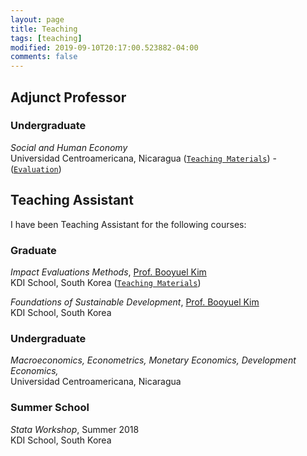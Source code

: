 ```yaml
---
layout: page
title: Teaching
tags: [teaching]
modified: 2019-09-10T20:17:00.523882-04:00
comments: false
---
```


## Adjunct Professor

### Undergraduate

*Social and Human Economy*<br>Universidad Centroamericana, Nicaragua ([`Teaching Materials`](https://github.com/econsoc-uca)) - ([`Evaluation`](/assets/pdfs/evaluation-esh.pdf))

## Teaching Assistant

I have been Teaching Assistant for the following courses:

### Graduate

*Impact Evaluations Methods*, [Prof. Booyuel Kim](https://sites.google.com/site/booyuelkim/home)<br>KDI School, South Korea ([`Teaching Materials`](http://bit.ly/kdi_impact_evaluation))

*Foundations of Sustainable Development*, [Prof. Booyuel Kim](https://sites.google.com/site/booyuelkim/home)<br>KDI School, South Korea

### Undergraduate

*Macroeconomics, Econometrics, Monetary Economics, Development Economics,*<br>Universidad Centroamericana, Nicaragua

### Summer School
*Stata Workshop*, Summer 2018<br>KDI School, South Korea
